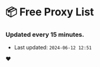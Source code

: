 # :package: Free Proxy List
### Updated every 15 minutes.

- Last updated: `2024-06-12 12:51`

:heart:
